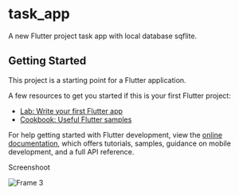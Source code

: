 # task_app

A new Flutter project task app with local database sqflite.

## Getting Started

This project is a starting point for a Flutter application.

A few resources to get you started if this is your first Flutter project:

- [Lab: Write your first Flutter app](https://docs.flutter.dev/get-started/codelab)
- [Cookbook: Useful Flutter samples](https://docs.flutter.dev/cookbook)

For help getting started with Flutter development, view the
[online documentation](https://docs.flutter.dev/), which offers tutorials,
samples, guidance on mobile development, and a full API reference.

Screenshoot

![Frame 3](https://github.com/ndridm2/task_app/assets/64353589/3a6ae074-c7d3-4ee9-ac79-4c68b4b3f595)

